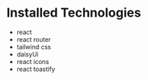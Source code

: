 # Installed Technologies

- react
- react router
- tailwind css
- daisyUi
- react icons
- react toastify

